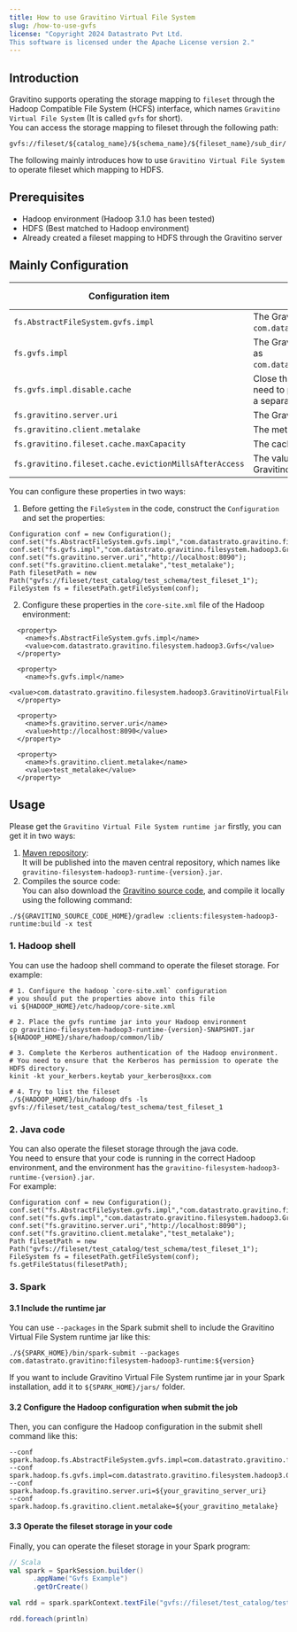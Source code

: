 ```yaml
---
title: How to use Gravitino Virtual File System
slug: /how-to-use-gvfs
license: "Copyright 2024 Datastrato Pvt Ltd.
This software is licensed under the Apache License version 2."
---
```


## Introduction

Gravitino supports operating the storage mapping to `fileset` through the Hadoop Compatible File System (HCFS) interface,
which names `Gravitino Virtual File System` (It is called `gvfs` for short).  
You can access the storage mapping to fileset through the following path:
```text
gvfs://fileset/${catalog_name}/${schema_name}/${fileset_name}/sub_dir/
```
The following mainly introduces how to use `Gravitino Virtual File System` to operate fileset which mapping to HDFS.


## Prerequisites

+ Hadoop environment (Hadoop 3.1.0 has been tested)
+ HDFS (Best matched to Hadoop environment)
+ Already created a fileset mapping to HDFS through the Gravitino server


## Mainly Configuration

| Configuration item                                    | Description                                                                                                                                                                                       | Default value | Required | Since version |
|-------------------------------------------------------|---------------------------------------------------------------------------------------------------------------------------------------------------------------------------------------------------|---------------|----------|---------------|
| `fs.AbstractFileSystem.gvfs.impl`                     | The Gravitino Virtual File System abstract class. Please configure it as `com.datastrato.gravitino.filesystem.hadoop3.Gvfs`.                                                                      | (none)        | Yes      | 0.5.0         |
| `fs.gvfs.impl`                                        | The Gravitino Virtual File System implementation class. Please configure it as `com.datastrato.gravitino.filesystem.hadoop3.GravitinoVirtualFileSystem`.                                          | (none)        | Yes      | 0.5.0         |
| `fs.gvfs.impl.disable.cache`                          | Close the Gravitino Virtual File System cache in Hadoop environment. If you need to proxy multi-user operations, please set this value to `true` and create a separate File System for each user. | `false`       | No       | 0.5.0         |
| `fs.gravitino.server.uri`                             | The Gravitino server uri which gvfs needs to load the fileset meta.                                                                                                                               | (none)        | Yes      | 0.5.0         |
| `fs.gravitino.client.metalake`                        | The metalake which fileset belongs.                                                                                                                                                               | (none)        | Yes      | 0.5.0         |
| `fs.gravitino.fileset.cache.maxCapacity`              | The cache capacity in the Gravitino Virtual File System.                                                                                                                                          | `20`          | No       | 0.5.0         |
| `fs.gravitino.fileset.cache.evictionMillsAfterAccess` | The value of time that the cache evicts the element after access in the Gravitino Virtual File System. The value is in `milliseconds`.                                                            | `300000`      | No       | 0.5.0         |

You can configure these properties in two ways:  
1. Before getting the `FileSystem` in the code, construct the `Configuration` and set the properties:  
```text
Configuration conf = new Configuration();
conf.set("fs.AbstractFileSystem.gvfs.impl","com.datastrato.gravitino.filesystem.hadoop3.Gvfs");
conf.set("fs.gvfs.impl","com.datastrato.gravitino.filesystem.hadoop3.GravitinoVirtualFileSystem");
conf.set("fs.gravitino.server.uri","http://localhost:8090");
conf.set("fs.gravitino.client.metalake","test_metalake");
Path filesetPath = new Path("gvfs://fileset/test_catalog/test_schema/test_fileset_1");
FileSystem fs = filesetPath.getFileSystem(conf);
```
2. Configure these properties in the `core-site.xml` file of the Hadoop environment:
```text
  <property>
    <name>fs.AbstractFileSystem.gvfs.impl</name>
    <value>com.datastrato.gravitino.filesystem.hadoop3.Gvfs</value>
  </property>

  <property>
    <name>fs.gvfs.impl</name>
    <value>com.datastrato.gravitino.filesystem.hadoop3.GravitinoVirtualFileSystem</value>
  </property>

  <property>
    <name>fs.gravitino.server.uri</name>
    <value>http://localhost:8090</value>
  </property>

  <property>
    <name>fs.gravitino.client.metalake</name>
    <value>test_metalake</value>
  </property>
```

## Usage

Please get the `Gravitino Virtual File System runtime jar` firstly, you can get it in two ways:
1. [Maven repository](https://mvnrepository.com/):  
It will be published into the maven central repository, which names like `gravitino-filesystem-hadoop3-runtime-{version}.jar`.
2. Compiles the source code:  
You can also download the [Gravitino source code](https://github.com/datastrato/gravitino), and compile it locally using the following command:
```shell
./${GRAVITINO_SOURCE_CODE_HOME}/gradlew :clients:filesystem-hadoop3-runtime:build -x test
```

### 1. Hadoop shell
You can use the hadoop shell command to operate the fileset storage. For example:
```shell
# 1. Configure the hadoop `core-site.xml` configuration
# you should put the properties above into this file
vi ${HADOOP_HOME}/etc/hadoop/core-site.xml

# 2. Place the gvfs runtime jar into your Hadoop environment
cp gravitino-filesystem-hadoop3-runtime-{version}-SNAPSHOT.jar ${HADOOP_HOME}/share/hadoop/common/lib/

# 3. Complete the Kerberos authentication of the Hadoop environment.
# You need to ensure that the Kerberos has permission to operate the HDFS directory.
kinit -kt your_kerbers.keytab your_kerberos@xxx.com

# 4. Try to list the fileset
./${HADOOP_HOME}/bin/hadoop dfs -ls gvfs://fileset/test_catalog/test_schema/test_fileset_1
```

### 2. Java code
You can also operate the fileset storage through the java code.  
You need to ensure that your code is running in the correct Hadoop environment, and the environment has the `gravitino-filesystem-hadoop3-runtime-{version}.jar`.  
For example:
```text
Configuration conf = new Configuration();
conf.set("fs.AbstractFileSystem.gvfs.impl","com.datastrato.gravitino.filesystem.hadoop3.Gvfs");
conf.set("fs.gvfs.impl","com.datastrato.gravitino.filesystem.hadoop3.GravitinoVirtualFileSystem");
conf.set("fs.gravitino.server.uri","http://localhost:8090");
conf.set("fs.gravitino.client.metalake","test_metalake");
Path filesetPath = new Path("gvfs://fileset/test_catalog/test_schema/test_fileset_1");
FileSystem fs = filesetPath.getFileSystem(conf);
fs.getFileStatus(filesetPath);
```

### 3. Spark
#### 3.1 Include the runtime jar
You can use `--packages` in the Spark submit shell to include the Gravitino Virtual File System runtime jar like this:
```shell
./${SPARK_HOME}/bin/spark-submit --packages com.datastrato.gravitino:filesystem-hadoop3-runtime:${version}
```
If you want to include Gravitino Virtual File System runtime jar in your Spark installation, add it to `${SPARK_HOME}/jars/` folder.

#### 3.2 Configure the Hadoop configuration when submit the job
Then, you can configure the Hadoop configuration in the submit shell command like this:
```shell
--conf spark.hadoop.fs.AbstractFileSystem.gvfs.impl=com.datastrato.gravitino.filesystem.hadoop3.Gvfs
--conf spark.hadoop.fs.gvfs.impl=com.datastrato.gravitino.filesystem.hadoop3.GravitinoVirtualFileSystem
--conf spark.hadoop.fs.gravitino.server.uri=${your_gravitino_server_uri}
--conf spark.hadoop.fs.gravitino.client.metalake=${your_gravitino_metalake}
```

#### 3.3 Operate the fileset storage in your code
Finally, you can operate the fileset storage in your Spark program:
```scala
// Scala
val spark = SparkSession.builder()
      .appName("Gvfs Example")
      .getOrCreate()

val rdd = spark.sparkContext.textFile("gvfs://fileset/test_catalog/test_schema/test_fileset_1")

rdd.foreach(println)
```

